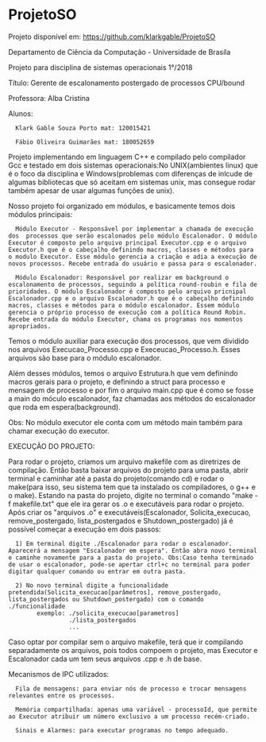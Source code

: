 # ProjetoSO
Projeto disponível em: https://github.com/klarkgable/ProjetoSO

Departamento de Ciência da Computação - Universidade de Brasíla 

Projeto para disciplina de sistemas operacionais 1°/2018

Título: Gerente de escalonamento postergado de processos CPU/bound 

Professora: Alba Cristina

Alunos:

      Klark Gable Souza Porto mat: 120015421
      
      Fábio Oliveira Guimarães mat: 180052659
      
Projeto implementando em linguagem C++ e compilado pelo compilador Gcc e testado em dois sistemas operacionais:No UNIX(ambientes linux) que é o foco da disciplina e Windows(problemas com diferenças de inlcude de algumas bibliotecas que só aceitam em sistemas unix, mas consegue rodar também apesar de usar algumas funções de unix). 

Nosso projeto foi organizado em módulos, e basicamente temos dois módulos principais:

      Módulo Executor - Responsável por implementar a chamada de execução dos  processos que serão escalonados pelo módulo Escalonador. O módulo Executor é composto pelo arquivo principal Executor.cpp e o arquivo Executor.h que é o cabeçalho definindo macros, classes e métodos para o modulo Executor. Esse módulo gerencia a criação e adia a execução de novos processos. Recebe entrada do usuário e passa para o escalonador.

      Módulo Escalonador: Responsável por realizar em background o escalonamento de processos, seguindo a política round-roubin e fila de prioridades. O módulo Escalonador é composto pelo arquivo pricnipal Escalonador.cpp e o arquivo Escalonador.h que é o cabeçalho definindo macros, classes e métodos para o módulo escalonador. Essem módulo gerencia o próprio processo de execução com a política Round Robin. Recebe entrada do módulo Executor, chama os programas nos momentos apropriados.

Temos o módulo auxiliar para execução dos processos, que  vem dividido nos arquivos Execucao_Processo.cpp e Execeucao_Processo.h. Esses arquivos são base para o módulo escalonador.

Além desses módulos, temos o arquivo Estrutura.h que vem definindo macros gerais para o projeto, e definindo a struct para processo e mensagem de processo e por fim o arquivo main.cpp que é como se fosse a main do móculo escalonador, faz chamadas aos métodos do escalonador que roda em espera(background).

Obs: No módulo executor ele conta com um método main também para chamar execução do executor.





EXECUÇÃO DO PROJETO:

Para rodar o projeto, criamos um arquivo makefile com as diretrizes de compilação. Então basta baixar arquivos do projeto para uma pasta, abrir terminal e caminhar até a pasta do projeto(comando cd) e rodar o make(para isso, seu sistema tem que ta instalado os compiladores, o g++ e o make). Estando na pasta do projeto, digite no terminal o comando "make -f makefile.txt" que ele ira gerar os .o e executáveis para rodar o projeto. Após criar os "arquivos .o" e executáveis(Escalonador, Solicita_execucao, remove_postergado, lista_postergados e Shutdown_postergado) já é possível começar a execução em dois passos:

      1) Em terminal digite ./Escalonador para rodar o escalonador. Aparecerá a mensagem "Escalonador em espera". Então abra novo terminal e caminhe novamente para a pasta do projeto. Obs:Caso tenha terminado de usar o escalonador, pode-se apertar ctrl+c no terminal para poder digitar qualquer comando ou entrar em outra pasta.
      
      2) No novo terminal digite a funcionalidade pretendida(Solicita_execucao[parâmetros], remove_postergado, lista_postergados ou Shutdown_postergado) com o comando ./funcionalidade
            exemplo: ./solicita_execucao[parametros]
                     ./lista_postergados
                     ...
          
                     

 Caso optar por compilar sem o arquivo makefile, terá que ir compilando separadamente os arquivos, pois todos compoem o projeto, mas Executor e Escalonador cada um tem seus arquivos .cpp e .h de base.
 
 



Mecanismos de IPC utilizados:
      
      Fila de mensagens: para enviar nós de processo e trocar mensagens relevantes entre os processos.
      
      Memória compartilhada: apenas uma variável - processoId, que permite ao Executor atribuir um número exclusivo a um processo recém-criado.
      
      Sinais e Alarmes: para executar programas no tempo adequado.



